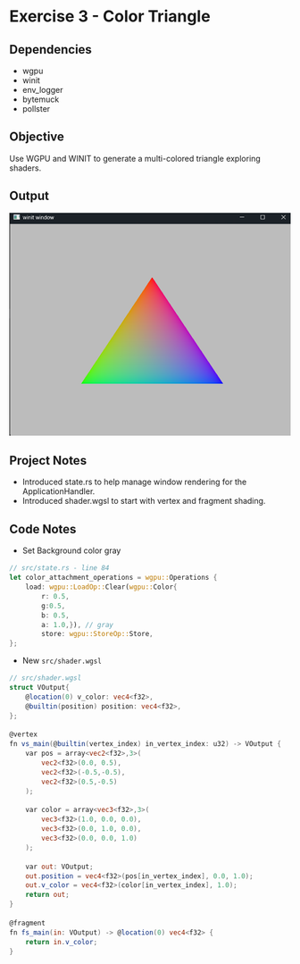 # Exercise 3 - Color Triangle
## Dependencies
- wgpu
- winit
- env_logger
- bytemuck
- pollster
## Objective
Use WGPU and WINIT to generate a multi-colored triangle exploring shaders.
## Output
![alt text](.assets/colorful_triangle.png "Colorful Triangle")
## Project Notes
- Introduced state.rs to help manage window rendering for the ApplicationHandler.
- Introduced shader.wgsl to start with vertex and fragment shading.
## Code Notes
- Set Background color gray
```rust
// src/state.rs - line 84
let color_attachment_operations = wgpu::Operations {
    load: wgpu::LoadOp::Clear(wgpu::Color{ 
        r: 0.5, 
        g:0.5, 
        b: 0.5, 
        a: 1.0,}), // gray
        store: wgpu::StoreOp::Store,
};
```

- New ```src/shader.wgsl``` 
```glsl
// src/shader.wgsl
struct VOutput{   
    @location(0) v_color: vec4<f32>,
    @builtin(position) position: vec4<f32>,
};

@vertex
fn vs_main(@builtin(vertex_index) in_vertex_index: u32) -> VOutput {    
    var pos = array<vec2<f32>,3>(
        vec2<f32>(0.0, 0.5),
        vec2<f32>(-0.5,-0.5),
        vec2<f32>(0.5,-0.5)
    );
    
    var color = array<vec3<f32>,3>(
        vec3<f32>(1.0, 0.0, 0.0),
        vec3<f32>(0.0, 1.0, 0.0),
        vec3<f32>(0.0, 0.0, 1.0)
    );

    var out: VOutput;
    out.position = vec4<f32>(pos[in_vertex_index], 0.0, 1.0);
    out.v_color = vec4<f32>(color[in_vertex_index], 1.0);
    return out;
}

@fragment
fn fs_main(in: VOutput) -> @location(0) vec4<f32> {
    return in.v_color;
}
```